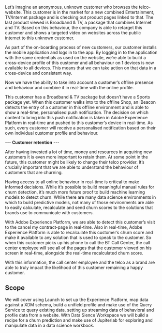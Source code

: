 
Let’s imagine an anonymous, unknown customer who browses the telco-website. This customer is in the market for a new combined Entertainment, TV/Internet package and is checking out product pages linked to that. The last product viewed is Broadband & TV, a package that combines Internet and TV. Based on this behaviour, the company is able to retarget this customer and shows a targeted video on websites across the public internet to this unknown customer. 

As part of the on-boarding process of new customers, our customer installs the mobile application and logs in to the app. By logging in to the application with the same credentials as used on the website, we’re able to build a cross-device profile of this customer and all behaviour on 1 devices is now available to all devices. This means that we can take action on that data in a cross-device and consistent way.

Now we have the ability to take into account a customer’s offline presence and behaviour and combine it in real-time with the online profile.

This customer has a Broadband & TV package but doesn’t have a Sports package yet. When this customer walks into to the offline Shop, an iBeacon detects the entry of a customer in this offline environment and is able to show a real-time, personalised push notification. The decision on which content to bring into this push notification is taken in Adobe Experience Platform in real-time and pushed to this customer’s device in real-time. As such, every customer will receive a personalised notification based on their own individual customer profile and behaviour.

--- **Customer retention** --- 

After having invested a lot of time, money and resources in acquiring new customers it is even more important to retain them. At some point in the future, this customer might be likely to change their telco provider. It’s crucially important that we are able to understand the behaviour of customers that are churning. 

Having access to all online behaviour in real-time is critical to make informed decisions. While it’s possible to build meaningful manual rules for churn detection, it’s much more future proof to build machine learning models to detect churn. While there are many data science environments in which to build predictive models, not many of those environments are able to easily calculate, recalculate and send churn scores to the solutions that brands use to communicate with customers. 

With Adobe Experience Platform, we are able to detect this customer’s visit to the cancel my contract-page in real-time. Also in real-time, Adobe Experience Platform is able to recalculate this customer’s churn score and make it available to any solution that is used to speak to the customer. So when this customer picks up his phone to call the BT Call Center, the call center employee will see all of the pages that the customer viewed on his screen in real-time, alongside the real-time recalculated churn score.

With this information, the call center employee and the telco as a brand are able to truly impact the likelihood of this customer remaining a happy customer.

## Scope
We will cover using Launch to set up the Experience Platform, map data against a XDM schema, build a unifield profile and make use of the Query Service to query existing data, setting up streaming data of behavioral and profile data from a website. With Data Sience Workspace we will build a recipe for a churn prediction and make use of Jupiterlab for exploring and manipulate data in a data science workbook. 
